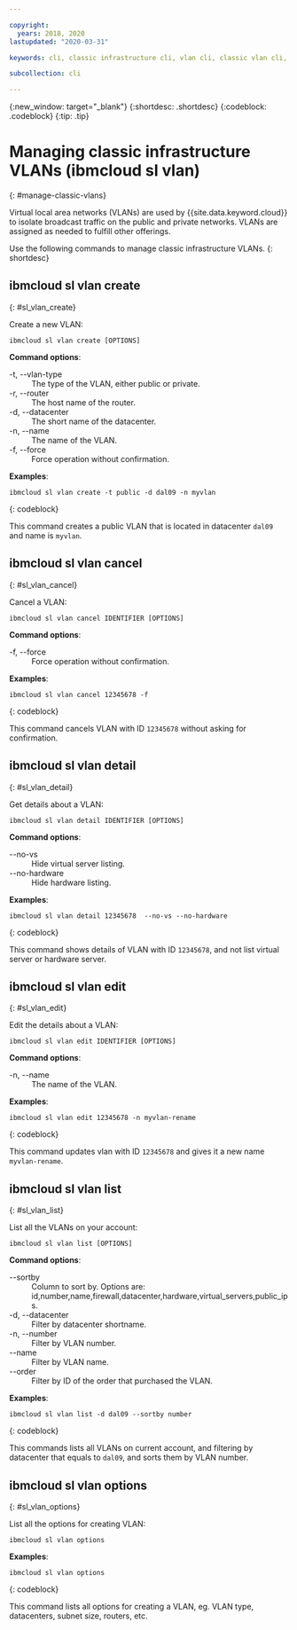 ```yaml
---

copyright:
  years: 2018, 2020
lastupdated: "2020-03-31"

keywords: cli, classic infrastructure cli, vlan cli, classic vlan cli, ibmcloud sl vlan, manage virtual network cli

subcollection: cli

---
```


{:new_window: target="_blank"}
{:shortdesc: .shortdesc}
{:codeblock: .codeblock}
{:tip: .tip}

# Managing classic infrastructure VLANs (ibmcloud sl vlan)
{: #manage-classic-vlans}

Virtual local area networks (VLANs) are used by {{site.data.keyword.cloud}} to isolate broadcast traffic on the public and private networks. VLANs are assigned as needed to fulfill other offerings.

Use the following commands to manage classic infrastructure VLANs.
{: shortdesc}

## ibmcloud sl vlan create
{: #sl_vlan_create}

Create a new VLAN:
```
ibmcloud sl vlan create [OPTIONS]
```

<strong>Command options</strong>:
<dl>
<dt>-t, --vlan-type</dt>
<dd>The type of the VLAN, either public or private.</dd>
<dt>-r, --router</dt>
<dd>The host name of the router.</dd>
<dt>-d, --datacenter</dt>
<dd>The short name of the datacenter.</dd>
<dt>-n, --name</dt>
<dd>The name of the VLAN.</dd>
<dt>-f, --force</dt>
<dd>Force operation without confirmation.</dd>
</dl>

**Examples**:
```
ibmcloud sl vlan create -t public -d dal09 -n myvlan
```
{: codeblock}

This command creates a public VLAN that is located in datacenter `dal09` and name is `myvlan`.

## ibmcloud sl vlan cancel
{: #sl_vlan_cancel}

Cancel a VLAN:
```
ibmcloud sl vlan cancel IDENTIFIER [OPTIONS]
```

<strong>Command options</strong>:
<dl>
<dt>-f, --force</dt>
<dd>Force operation without confirmation.</dd>
</dl>

**Examples**:
```
ibmcloud sl vlan cancel 12345678 -f
```
{: codeblock}

This command cancels VLAN with ID `12345678` without asking for confirmation.

## ibmcloud sl vlan detail
{: #sl_vlan_detail}

Get details about a VLAN:
```
ibmcloud sl vlan detail IDENTIFIER [OPTIONS]
```

<strong>Command options</strong>:
<dl>
<dt>--no-vs</dt>
<dd>Hide virtual server listing.</dd>
<dt>--no-hardware</dt>
<dd>Hide hardware listing.</dd>
</dl>

**Examples**:
```
ibmcloud sl vlan detail 12345678  --no-vs --no-hardware
```
{: codeblock}

This command shows details of VLAN with ID `12345678`, and not list virtual server or hardware server.

## ibmcloud sl vlan edit
{: #sl_vlan_edit}

Edit the details about a VLAN:
```
ibmcloud sl vlan edit IDENTIFIER [OPTIONS]
```

<strong>Command options</strong>:
<dl>
<dt>-n, --name</dt>
<dd>The name of the VLAN.</dd>
</dl>

**Examples**:
```
ibmcloud sl vlan edit 12345678 -n myvlan-rename
```
{: codeblock}

This command updates vlan with ID `12345678` and gives it a new name `myvlan-rename`.

## ibmcloud sl vlan list
{: #sl_vlan_list}

List all the VLANs on your account:
```
ibmcloud sl vlan list [OPTIONS]
```

<strong>Command options</strong>:
<dl>
<dt>--sortby</dt>
<dd>Column to sort by. Options are: id,number,name,firewall,datacenter,hardware,virtual_servers,public_ips.</dd>
<dt>-d, --datacenter</dt>
<dd>Filter by datacenter shortname.</dd>
<dt>-n, --number</dt>
<dd>Filter by VLAN number.</dd>
<dt>--name</dt>
<dd>Filter by VLAN name.</dd>
<dt>--order</dt>
<dd>Filter by ID of the order that purchased the VLAN.</dd>
</dl>

**Examples**:
```
ibmcloud sl vlan list -d dal09 --sortby number
```
{: codeblock}

This commands lists all VLANs on current account, and filtering by datacenter that equals to `dal09`, and sorts them by VLAN number.

## ibmcloud sl vlan options
{: #sl_vlan_options}

List all the options for creating VLAN:
```
ibmcloud sl vlan options
```

**Examples**:
```
ibmcloud sl vlan options
```
{: codeblock}

This command lists all options for creating a VLAN, eg. VLAN type, datacenters, subnet size, routers, etc.

